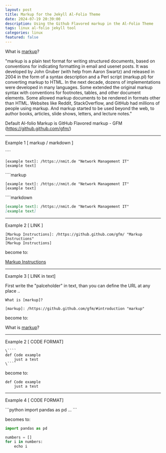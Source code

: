 ```yaml
---
layout: post
title: Markup for the Jekyll Al-Folio Theme
date: 2024-07-19 20:39:00
description: Using the Github Flavored markup in the Al-Folio Theme
tags: linux al-folio jekyll tool
categories: linux
featured: false
---
```

What is [markup]?

[markup]: /https://github.github.com/gfm/#introduction "markup"

"markup is a plain text format for writing structured documents, based on conventions for indicating formatting in 
email and usenet posts. It was developed by John Gruber (with help from Aaron Swartz) and released in 2004 in the 
form of a syntax description and a Perl script (markup.pl) for converting markup to HTML. In the next decade, 
dozens of implementations were developed in many languages. Some extended the original markup syntax with 
conventions for footnotes, tables, and other document elements. Some allowed markup documents to be rendered in 
formats other than HTML. Websites like Reddit, StackOverflow, and GitHub had millions of people using markup. 
And markup started to be used beyond the web, to author books, articles, slide shows, letters, and lecture notes."

Default Al-folio Markup is GitHub Flavored markup - GFM
(<a href="https://github.github.com/gfm/">https://github.github.com/gfm/</a>)


<hr>
Example 1 [ markup / markdown ]

\`\`\`\`
````
[example text]: /https://nmit.de "Network Management IT" 
[example text]
````

\`\`\`\`markup
````markup
[example text]: /https://nmit.de "Network Management IT" 
[example text]
````

\`\`\`\`markdown
````markdown
[example text]: /https://nmit.de "Network Management IT" 
[example text]
````



<hr>
Example 2 [ LINK ]

````markup
[Markup Instructions]: /https://github.github.com/gfm/ "Markup Instructions" 
[Markup Instructions]
````

become to:

[Markup Instructions]: /https://github.github.com/gfm/ "Markup Instructions" 
[Markup Instructions]

<hr>
Example 3 [ LINK in text]

First write the "palceholder" in text, than you can define the URL at any place ..

````
What is [markup]?

[markup]: /https://github.github.com/gfm/#introduction "markup"
````
become to:

What is [markup]?

[markup]: /https://github.github.com/gfm/#introduction "markup"
<hr>
Example 2 [ CODE FORMAT]

````markup
\````
def Code example
    just a test
\````
````

become to:

````
def Code example
    just a test
````
<hr>

Example 4 [ CODE FORMAT]

\`\`\`python
import pandas as pd ...
\`\`\`

becomes to:
```python
import pandas as pd

numbers = []
for i in numbers:
    echo i
```


